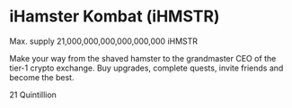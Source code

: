 # iHamster Kombat (iHMSTR)

Max. supply 21,000,000,000,000,000,000 iHMSTR

Make your way from the shaved hamster to the grandmaster CEO of the tier-1 crypto exchange.  Buy upgrades, complete quests, invite friends and become the best.

21 Quintillion
